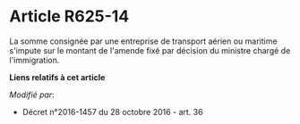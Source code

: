 # Article R625-14

La somme consignée par une entreprise de transport aérien ou maritime s'impute sur le montant de l'amende fixé par décision
du ministre chargé de l'immigration.

**Liens relatifs à cet article**

_Modifié par_:

  - Décret n°2016-1457 du 28 octobre 2016 - art. 36
